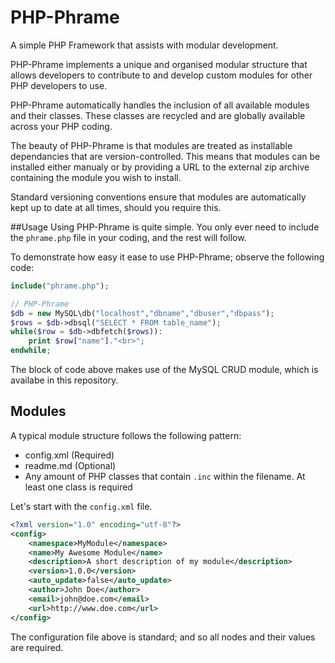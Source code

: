 # PHP-Phrame

A simple PHP Framework that assists with modular development.

PHP-Phrame implements a unique and organised modular structure that allows developers to contribute to and develop custom modules for other PHP developers to use.

PHP-Phrame automatically handles the inclusion of all available modules and their classes. These classes are recycled and are globally available across your PHP coding.

The beauty of PHP-Phrame is that modules are treated as installable dependancies that are version-controlled. This means that modules can be installed either manualy or by providing a URL to the external zip archive containing the module you wish to install.

Standard versioning conventions ensure that modules are automatically kept up to date at all times, should you require this.

##Usage
Using PHP-Phrame is quite simple. You only ever need to include the `phrame.php` file in your coding, and the rest will follow.

To demonstrate how easy it ease to use PHP-Phrame; observe the following code:
```php
include("phrame.php");

// PHP-Phrame
$db = new MySQL\db("localhost","dbname","dbuser","dbpass");
$rows = $db->dbsql("SELECT * FROM table_name");
while($row = $db->dbfetch($rows)):
    print $row["name"]."<br>";
endwhile;
```

The block of code above makes use of the MySQL CRUD module, which is availabe in this repository.

## Modules
A typical module structure follows the following pattern:
* config.xml (Required)
* readme.md (Optional)
* Any amount of PHP classes that contain `.inc` within the filename. At least one class is required

Let's start with the `config.xml` file.

```xml
<?xml version="1.0" encoding="utf-8"?>
<config>
	<namespace>MyModule</namespace>
	<name>My Awesome Module</name>
	<description>A short description of my module</description>
	<version>1.0.0</version>
	<auto_update>false</auto_update>
	<author>John Doe</author>
	<email>john@doe.com</email>
	<url>http://www.doe.com</url>
</config>
```

The configuration file above is standard; and so all nodes and their values are required.
